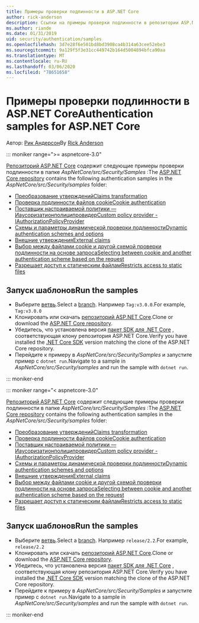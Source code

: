 ```yaml
---
title: Примеры проверки подлинности в ASP.NET Core
author: rick-anderson
description: Ссылки на примеры проверки подлинности в репозитории ASP.NET Core.
ms.author: riande
ms.date: 01/31/2019
uid: security/authentication/samples
ms.openlocfilehash: 3d7e28f6e501bd8bd3908ca4b314a63cee52ebe3
ms.sourcegitcommit: 9a129f5f3e31cc449742b164d5004894bfca90aa
ms.translationtype: MT
ms.contentlocale: ru-RU
ms.lasthandoff: 03/06/2020
ms.locfileid: "78651658"
---
```

# <a name="authentication-samples-for-aspnet-core"></a><span data-ttu-id="ca082-103">Примеры проверки подлинности в ASP.NET Core</span><span class="sxs-lookup"><span data-stu-id="ca082-103">Authentication samples for ASP.NET Core</span></span>

<span data-ttu-id="ca082-104">Автор: [Рик Андерсон](https://twitter.com/RickAndMSFT)</span><span class="sxs-lookup"><span data-stu-id="ca082-104">By [Rick Anderson](https://twitter.com/RickAndMSFT)</span></span>

::: moniker range=">= aspnetcore-3.0"

<span data-ttu-id="ca082-105">[Репозиторий ASP.NET Core](https://github.com/dotnet/AspNetCore) содержит следующие примеры проверки подлинности в папке *AspNetCore/src/Security/Samples* :</span><span class="sxs-lookup"><span data-stu-id="ca082-105">The [ASP.NET Core repository](https://github.com/dotnet/AspNetCore) contains the following authentication samples in the *AspNetCore/src/Security/samples* folder:</span></span>

* [<span data-ttu-id="ca082-106">Преобразование утверждений</span><span class="sxs-lookup"><span data-stu-id="ca082-106">Claims transformation</span></span>](https://github.com/dotnet/AspNetCore/tree/release/3.0/src/Security/samples/ClaimsTransformation)
* [<span data-ttu-id="ca082-107">Проверка подлинности файлов cookie</span><span class="sxs-lookup"><span data-stu-id="ca082-107">Cookie authentication</span></span>](https://github.com/dotnet/AspNetCore/tree/release/3.0/src/Security/samples/Cookies)
* [<span data-ttu-id="ca082-108">Поставщик настраиваемой политики — Иаусоризатионполиципровидер</span><span class="sxs-lookup"><span data-stu-id="ca082-108">Custom policy provider - IAuthorizationPolicyProvider</span></span>](https://github.com/dotnet/AspNetCore/tree/release/3.0/src/Security/samples/CustomPolicyProvider)
* [<span data-ttu-id="ca082-109">Схемы и параметры динамической проверки подлинности</span><span class="sxs-lookup"><span data-stu-id="ca082-109">Dynamic authentication schemes and options</span></span>](https://github.com/dotnet/AspNetCore/tree/release/3.0/src/Security/samples/DynamicSchemes)
* [<span data-ttu-id="ca082-110">Внешние утверждения</span><span class="sxs-lookup"><span data-stu-id="ca082-110">External claims</span></span>](https://github.com/dotnet/AspNetCore/tree/release/3.0/src/Security/samples/Identity.ExternalClaims)
* [<span data-ttu-id="ca082-111">Выбор между файлами cookie и другой схемой проверки подлинности на основе запроса</span><span class="sxs-lookup"><span data-stu-id="ca082-111">Selecting between cookie and another authentication scheme based on the request</span></span>](https://github.com/dotnet/AspNetCore/tree/release/3.0/src/Security/samples/PathSchemeSelection)
* [<span data-ttu-id="ca082-112">Разрешает доступ к статическим файлам</span><span class="sxs-lookup"><span data-stu-id="ca082-112">Restricts access to static files</span></span>](https://github.com/dotnet/AspNetCore/tree/release/3.0/src/Security/samples/StaticFilesAuth)

## <a name="run-the-samples"></a><span data-ttu-id="ca082-113">Запуск шаблонов</span><span class="sxs-lookup"><span data-stu-id="ca082-113">Run the samples</span></span>

* <span data-ttu-id="ca082-114">Выберите [ветвь](https://github.com/dotnet/AspNetCore).</span><span class="sxs-lookup"><span data-stu-id="ca082-114">Select a [branch](https://github.com/dotnet/AspNetCore).</span></span> <span data-ttu-id="ca082-115">Например `Tag:v3.0.0`.</span><span class="sxs-lookup"><span data-stu-id="ca082-115">For example, `Tag:v3.0.0`</span></span>
* <span data-ttu-id="ca082-116">Клонировать или скачать [репозиторий ASP.NET Core](https://github.com/dotnet/AspNetCore).</span><span class="sxs-lookup"><span data-stu-id="ca082-116">Clone or download the [ASP.NET Core repository](https://github.com/dotnet/AspNetCore).</span></span>
* <span data-ttu-id="ca082-117">Убедитесь, что установлена версия [пакет SDK для .NET Core](https://www.microsoft.com/net/download/all) , соответствующая клону репозитория ASP.NET Core.</span><span class="sxs-lookup"><span data-stu-id="ca082-117">Verify you have installed the [.NET Core SDK](https://www.microsoft.com/net/download/all) version matching the clone of the ASP.NET Core repository.</span></span>
* <span data-ttu-id="ca082-118">Перейдите к примеру в *AspNetCore/src/Security/Samples* и запустите пример с `dotnet run`.</span><span class="sxs-lookup"><span data-stu-id="ca082-118">Navigate to a sample in *AspNetCore/src/Security/samples* and run the sample with `dotnet run`.</span></span>

::: moniker-end

::: moniker range="< aspnetcore-3.0"

<span data-ttu-id="ca082-119">[Репозиторий ASP.NET Core](https://github.com/dotnet/AspNetCore) содержит следующие примеры проверки подлинности в папке *AspNetCore/src/Security/Samples* :</span><span class="sxs-lookup"><span data-stu-id="ca082-119">The [ASP.NET Core repository](https://github.com/dotnet/AspNetCore) contains the following authentication samples in the *AspNetCore/src/Security/samples* folder:</span></span>

* [<span data-ttu-id="ca082-120">Преобразование утверждений</span><span class="sxs-lookup"><span data-stu-id="ca082-120">Claims transformation</span></span>](https://github.com/dotnet/AspNetCore/tree/release/2.2/src/Security/samples/ClaimsTransformation)
* [<span data-ttu-id="ca082-121">Проверка подлинности файлов cookie</span><span class="sxs-lookup"><span data-stu-id="ca082-121">Cookie authentication</span></span>](https://github.com/dotnet/AspNetCore/tree/release/2.2/src/Security/samples/Cookies)
* [<span data-ttu-id="ca082-122">Поставщик настраиваемой политики — Иаусоризатионполиципровидер</span><span class="sxs-lookup"><span data-stu-id="ca082-122">Custom policy provider - IAuthorizationPolicyProvider</span></span>](https://github.com/dotnet/AspNetCore/tree/release/2.2/src/Security/samples/CustomPolicyProvider)
* [<span data-ttu-id="ca082-123">Схемы и параметры динамической проверки подлинности</span><span class="sxs-lookup"><span data-stu-id="ca082-123">Dynamic authentication schemes and options</span></span>](https://github.com/dotnet/AspNetCore/tree/release/2.2/src/Security/samples/DynamicSchemes)
* [<span data-ttu-id="ca082-124">Внешние утверждения</span><span class="sxs-lookup"><span data-stu-id="ca082-124">External claims</span></span>](https://github.com/dotnet/AspNetCore/tree/release/2.2/src/Security/samples/Identity.ExternalClaims)
* [<span data-ttu-id="ca082-125">Выбор между файлами cookie и другой схемой проверки подлинности на основе запроса</span><span class="sxs-lookup"><span data-stu-id="ca082-125">Selecting between cookie and another authentication scheme based on the request</span></span>](https://github.com/dotnet/AspNetCore/tree/release/2.2/src/Security/samples/PathSchemeSelection)
* [<span data-ttu-id="ca082-126">Разрешает доступ к статическим файлам</span><span class="sxs-lookup"><span data-stu-id="ca082-126">Restricts access to static files</span></span>](https://github.com/dotnet/AspNetCore/tree/release/2.2/src/Security/samples/StaticFilesAuth)

## <a name="run-the-samples"></a><span data-ttu-id="ca082-127">Запуск шаблонов</span><span class="sxs-lookup"><span data-stu-id="ca082-127">Run the samples</span></span>

* <span data-ttu-id="ca082-128">Выберите [ветвь](https://github.com/dotnet/AspNetCore).</span><span class="sxs-lookup"><span data-stu-id="ca082-128">Select a [branch](https://github.com/dotnet/AspNetCore).</span></span> <span data-ttu-id="ca082-129">Например `release/2.2`.</span><span class="sxs-lookup"><span data-stu-id="ca082-129">For example, `release/2.2`</span></span>
* <span data-ttu-id="ca082-130">Клонировать или скачать [репозиторий ASP.NET Core](https://github.com/dotnet/AspNetCore).</span><span class="sxs-lookup"><span data-stu-id="ca082-130">Clone or download the [ASP.NET Core repository](https://github.com/dotnet/AspNetCore).</span></span>
* <span data-ttu-id="ca082-131">Убедитесь, что установлена версия [пакет SDK для .NET Core](https://www.microsoft.com/net/download/all) , соответствующая клону репозитория ASP.NET Core.</span><span class="sxs-lookup"><span data-stu-id="ca082-131">Verify you have installed the [.NET Core SDK](https://www.microsoft.com/net/download/all) version matching the clone of the ASP.NET Core repository.</span></span>
* <span data-ttu-id="ca082-132">Перейдите к примеру в *AspNetCore/src/Security/Samples* и запустите пример с `dotnet run`.</span><span class="sxs-lookup"><span data-stu-id="ca082-132">Navigate to a sample in *AspNetCore/src/Security/samples* and run the sample with `dotnet run`.</span></span>

::: moniker-end

